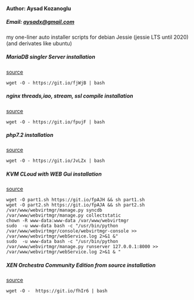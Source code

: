 
#### Author: Aysad Kozanoglu
##### Email: aysadx@gmail.com

my one-liner auto installer scripts for debian Jessie (jessie LTS until 2020) (and derivates like ubuntu)

##### MariaDB singler Server installation
[source](https://github.com/AysadKozanoglu/scripts/blob/master/mariadb-install.sh)
```
wget -O - https://git.io/fjWjB | bash
```

##### nginx threads,iao, stream, ssl compile installation
[source](https://gist.github.com/AysadKozanoglu/8f95343bb5e4e97ab09461ef92dd3124#file-nginx_compile_install-sh)
```
wget -O - https://git.io/fpujF | bash
```

##### php7.2 installation
[source](https://github.com/AysadKozanoglu/scripts/blob/master/php7.2-install.sh)
```
wget -O - https://git.io/JvLZx | bash
```
##### KVM CLoud with WEB Gui installation
[source](https://github.com/AysadKozanoglu/webvirtmgr/wiki/Install-WebVirtMgr-KVM-Cloud---Easy-auto-installer)
```
wget -O part1.sh https://git.io/fpAJH && sh part1.sh
wget -O part2.sh https://git.io/fpAJA && sh part2.sh
/var/www/webvirtmgr/manage.py syncdb
/var/www/webvirtmgr/manage.py collectstatic
chown -R www-data:www-data /var/www/webvirtmgr
sudo  -u www-data bash -c "/usr/bin/python /var/www/webvirtmgr/console/webvirtmgr-console >> /var/www/webvirtmgr/webService.log 2>&1 &" 
sudo  -u www-data bash -c "/usr/bin/python /var/www/webvirtmgr/manage.py runserver 127.0.0.1:8000 >> /var/www/webvirtmgr/webService.log 2>&1 & "
```
##### XEN Orchestra Community Edition from source installation
[source](https://raw.githubusercontent.com/AysadKozanoglu/Auto-installer-xen-orchestra-source/master/xo-auto-installer.sh)
```
wget -O -  https://git.io/fhIr6 | bash
```


